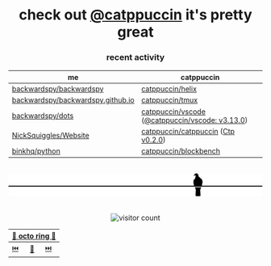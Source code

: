<div align="center">

# check out [@catppuccin](https://github.com/catppuccin) it's pretty great

### recent activity

<!-- SCRIPT:REPLACE -->
| me | catppuccin |
| -- | ---------- |
| [backwardspy/backwardspy](https://github.com/backwardspy/backwardspy) | [catppuccin/helix](https://github.com/catppuccin/helix) |
| [backwardspy/backwardspy.github.io](https://github.com/backwardspy/backwardspy.github.io) | [catppuccin/tmux](https://github.com/catppuccin/tmux) |
| [backwardspy/dots](https://github.com/backwardspy/dots) | [catppuccin/vscode](https://github.com/catppuccin/vscode) ([@catppuccin/vscode: v3.13.0](https://github.com/catppuccin/vscode/releases/tag/%40catppuccin/vscode-v3.13.0)) |
| [NickSquiggles/Website](https://github.com/NickSquiggles/Website) | [catppuccin/catppuccin](https://github.com/catppuccin/catppuccin) ([Ctp v0.2.0](https://github.com/catppuccin/catppuccin/releases/tag/v0.2.0)) |
| [binkhq/python](https://github.com/binkhq/python) | [catppuccin/blockbench](https://github.com/catppuccin/blockbench) |
<!-- SCRIPT:REPLACE -->

<br>

<picture>
    <source media="(prefers-color-scheme: light)" srcset="pigeon-light.svg">
    <source media="(prefers-color-scheme: dark)" srcset="pigeon-dark.svg">
    <img alt="pigeon sitting on a wire" src="pigeon-light.svg">
</picture>

<br>
<br>

![visitor count](https://profile-counter.glitch.me/backwardspy/count.svg)

<table>
    <thead>
        <th colspan="3"><a href="https://octo-ring.com">🐙 octo ring 🐙</a></th>
    </thead>
    <tbody>
        <td><a href="https://octo-ring.com/p/backwardspy/prev">⏮️</a></td>
        <td><a href="https://octo-ring.com/p/backwardspy/random">🔀</a></td>
        <td><a href="https://octo-ring.com/p/backwardspy/next">⏭️</a></td>
    </tbody>
</table>

</div>
